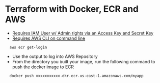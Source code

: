 # Terraform with Docker, ECR and AWS

- [Requires IAM User w/ Admin rights via an Access Key and Secret Key](https://docs.aws.amazon.com/IAM/latest/UserGuide/id_credentials_access-keys.html#Using_CreateAccessKey)
- [Requires AWS CLI on command line](https://docs.aws.amazon.com/cli/latest/userguide/install-macos.html)

```
  aws ecr get-login
```

- Use the output to log into AWS Repository
- From the directory you built your image, run the following command to push the docker image to ECR

```
  docker push xxxxxxxxxxx.dkr.ecr.us-east-1.amazonaws.com/myapp
  
```



